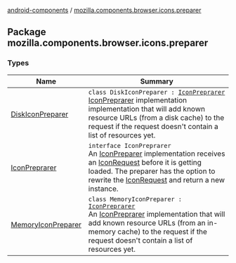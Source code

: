 [android-components](../index.md) / [mozilla.components.browser.icons.preparer](./index.md)

## Package mozilla.components.browser.icons.preparer

### Types

| Name | Summary |
|---|---|
| [DiskIconPreparer](-disk-icon-preparer/index.md) | `class DiskIconPreparer : `[`IconPreprarer`](-icon-preprarer/index.md)<br>[IconPreprarer](-icon-preprarer/index.md) implementation implementation that will add known resource URLs (from a disk cache) to the request if the request doesn't contain a list of resources yet. |
| [IconPreprarer](-icon-preprarer/index.md) | `interface IconPreprarer`<br>An [IconPreparer](#) implementation receives an [IconRequest](../mozilla.components.browser.icons/-icon-request/index.md) before it is getting loaded. The preparer has the option to rewrite the [IconRequest](../mozilla.components.browser.icons/-icon-request/index.md) and return a new instance. |
| [MemoryIconPreparer](-memory-icon-preparer/index.md) | `class MemoryIconPreparer : `[`IconPreprarer`](-icon-preprarer/index.md)<br>An [IconPreprarer](-icon-preprarer/index.md) implementation that will add known resource URLs (from an in-memory cache) to the request if the request doesn't contain a list of resources yet. |
